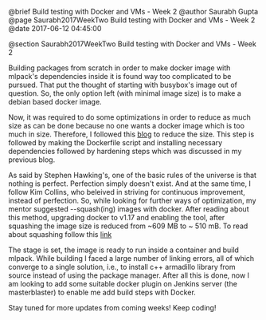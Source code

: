 @brief Build testing with Docker and VMs - Week 2
@author Saurabh Gupta
@page Saurabh2017WeekTwo Build testing with Docker and VMs - Week 2
@date 2017-06-12 04:45:00

@section Saurabh2017WeekTwo Build testing with Docker and VMs - Week 2

Building packages from scratch in order to make docker image with mlpack's 
dependencies inside it is found  way too complicated to be pursued. That put
the thought of starting with busybox's image out of question.
So, the only option left (with minimal image size) is to make a debian based
docker image. 

Now, it was required to do some optimizations in order to reduce as much size
as can be done because no one wants a docker image which is too much in size.
Therefore, I followed this [blog](https://wiki.debian.org/ReduceDebian) to 
reduce the size. This step is followed by making the Dockerfile script and
installing necessary dependencies followed by hardening steps which was 
discussed in my previous blog. 

As said by Stephen Hawking's, one of the basic rules of the universe is that 
nothing is perfect. Perfection simply doesn't exist. And at the same time, I 
follow Kim Collins, who beleived in striving for continuous improvement, instead
of perfection. So, while looking for further ways of optimization, my mentor
suggested --squash(ing) images with docker. After reading about this method,
upgrading docker to v1.17 and enabling the tool, after squashing the image size
is reduced from ~609 MB to ~ 510 mB. To read about squashing follow this 
[link](https://blog.docker.com/2017/01/whats-new-in-docker-1-13/)

The stage is set, the image is ready to run inside a container and build mlpack.
While building I faced a large number of linking errors, all of which converge
to a single solution, i.e., to install c++ armadillo library from source instead
of using the package manager. After all this is done, now I am looking to add
some suitable docker plugin on Jenkins server (the masterblaster) to enable me
add build steps with Docker. 

Stay tuned for more updates from coming weeks! Keep coding!